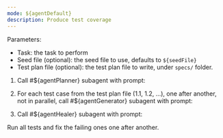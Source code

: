 ```yaml
---
mode: ${agentDefault}
description: Produce test coverage
---
```


Parameters:
- Task: the task to perform
- Seed file (optional): the seed file to use, defaults to `${seedFile}`
- Test plan file (optional): the test plan file to write, under `specs/` folder.

1. Call #${agentPlanner} subagent with prompt:

<plan>
  <task-text><!-- the task --></task-text>
  <seed-file><!-- path to seed file --></seed-file>
  <plan-file><!-- path to test plan file to generate --></plan-file>
</plan>

2. For each test case from the test plan file (1.1, 1.2, ...), one after another, not in parallel, call #${agentGenerator} subagent with prompt:

<generate>
  <test-suite><!-- Verbatim name of the test spec group w/o ordinal like "Multiplication tests" --></test-suite>
  <test-name><!-- Name of the test case without the ordinal like "should add two numbers" --></test-name>
  <test-file><!-- Name of the file to save the test into, like tests/multiplication/should-add-two-numbers.spec.ts --></test-file>
  <seed-file><!-- Seed file path from test plan --></seed-file>
  <body><!-- Test case content including steps and expectations --></body>
</generate>

3. Call #${agentHealer} subagent with prompt:

<heal>Run all tests and fix the failing ones one after another.</heal>
